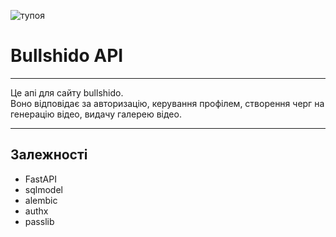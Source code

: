 ![тупоя](https://coolgifs.neocities.org/gifs/109.gif)
# Bullshido API

---
Це апі для сайту bullshido.  
Воно відповідає за авторизацію, керування профілем,
створення черг на генерацію відео, видачу галерею відео.

---

## Залежності

- FastAPI
- sqlmodel
- alembic
- authx
- passlib